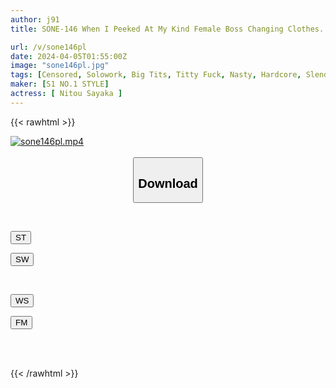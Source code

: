 ```yaml
---
author: j91
title: SONE-146 When I Peeked At My Kind Female Boss Changing Clothes... My Sexual Desire Exploded Due To Her Amazing Big Breasted Body! I Asked Him Seriously And He Let Me Fuck Him. Sayaka Nito

url: /v/sone146pl
date: 2024-04-05T01:55:00Z
image: "sone146pl.jpg"
tags: [Censored, Solowork, Big Tits, Titty Fuck, Nasty, Hardcore, Slender, Female Boss	]
maker: [S1 NO.1 STYLE]
actress: [ Nitou Sayaka ]
---
```



{{< rawhtml >}}

<div class="video" data-videoid="dqMQzbpJAxtQpP">
    <a href="javascript:;">
        <img src="/v/sone146pl/sone146pl.jpg" width="WIDTH" height="HEIGHT" alt="sone146pl.mp4" loading="lazy">
    </a>
</div>

<script type="text/javascript" src="https://j91.asia/asset/on-demand-st.js"></script>

<br>
  <link rel="stylesheet" href="https://j91.asia/asset/bs5.css">
  
  <center>
  <button class="btn btn-primary" type="button" data-bs-toggle="collapse" data-bs-target=".multi-collapse" aria-expanded="false" aria-controls="multiCollapseExample1 multiCollapseExample2"><h2>Download</h2></button></center>
</p>
<div class="row">
  <div class="col">
    <div class="collapse multi-collapse" id="multiCollapseExample1">
      <div class="card card-body">
	      	      <br>
<div class="buttons">  
<p><a href="https://streamtape.to/v/dqMQzbpJAxtQpP" target="_blank"><button class="btn-hover color-3"><i class="fa fa-download"></i> ST</button></a></p>
<p><a href="https://asnwish.com/0fcrgaq6tqf4" target="_blank"><button class="btn-hover color-2"><i class="fa fa-download"></i> SW</button></a></p></div>
    </div>
  </div>
</div>
  <div class="col">
    <div class="collapse multi-collapse" id="multiCollapseExample2">
      <div class="card card-body">
	      <br>
<div class="buttons">
<p><a href="https://wolfstream.tv/lnpnkdfj8arq"><button class="btn-hover color-9"><i class="fa fa-download"></i> WS</button></a></p>
<p><a href="https://filemoon.sx/d/ohp0t0cc6y3h"><button class="btn-hover color-8"><i class="fa fa-download"></i> FM</button></a></p></div>
<br><br>
      </div>
    </div>
  </div>
</div>

{{< /rawhtml >}}